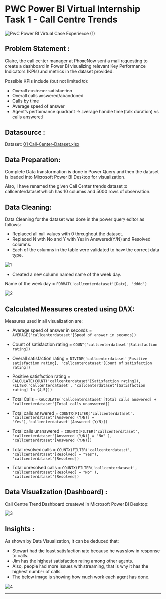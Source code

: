 
# PWC Power BI Virtual Internship Task 1 - Call Centre Trends
![PwC Power BI Virtual Case Experience (1)](https://user-images.githubusercontent.com/118357991/227764081-750f7560-c9f7-4563-9cb3-74186769cb42.png)

## Problem Statement :
Claire, the call center manager at PhoneNow sent a mail requesting to create a dashboard in Power BI visualizing relevant Key Performance Indicators (KPIs) and metrics in the dataset provided.

Possible KPIs include (but not limited to):

- Overall customer satisfaction
- Overall calls answered/abandoned
- Calls by time
- Average speed of answer
- Agent’s performance quadrant -> average handle time (talk duration) vs calls answered

## Datasource :

Dataset: [01 Call-Center-Dataset.xlsx](https://github.com/sonali-guptaa/call_center_trend_analysis/files/14495884/01.Call-Center-Dataset.xlsx)

## Data Preparation:

Complete Data transformation is done in Power Query and then the dataset is loaded into Microsoft Power BI Desktop for visualization. 

Also, I have renamed the given Call Center trends dataset to callcenterdataset which has 10 columns and 5000 rows of observation.

## Data Cleaning:

Data Cleaning for the dataset was done in the power query editor as follows:

- Replaced all null values with 0 throughout the dataset.
- Replaced N with No and Y with Yes in Answered(Y/N) and Resolved columns.
- Each of the columns in the table were validated to have the correct data type.

![1](https://github.com/sonali-guptaa/call_center_trend_analysis/assets/151986702/3ee0eae5-b6cb-495d-9cc6-0ec07eae7331)


- Created a new column named name of the week day.

Name of the week day = `FORMAT('callcenterdataset'[Date], "dddd")`

![2](https://github.com/sonali-guptaa/call_center_trend_analysis/assets/151986702/1238c807-040e-4b87-acd4-519f39fec333)

## Calculated Measures created using DAX:

Measures used in all visualization are:

- Average speed of answer in seconds = `AVERAGE('callcenterdataset'[Speed of answer in seconds])`

- Count of satisfaction rating = `COUNT('callcenterdataset'[Satisfaction rating])`

- Overall satisfaction rating = `DIVIDE('callcenterdataset'[Positive satisfaction rating], 'callcenterdataset'[Count of satisfaction rating])`

- Positive satisfaction rating = `CALCULATE(COUNT('callcenterdataset'[Satisfaction rating]), FILTER('callcenterdataset', 'callcenterdataset'[Satisfaction rating] In {4,5}))`

- Total Calls = `CALCULATE('callcenterdataset'[Total calls answered] + 'callcenterdataset'[Total calls unanswered])`

- Total calls answered = `COUNTX(FILTER('callcenterdataset', 'callcenterdataset'[Answered (Y/N)] = "Yes"),'callcenterdataset'[Answered (Y/N)])`

- Total calls unanswered = `COUNTX(FILTER('callcenterdataset', 'callcenterdataset'[Answered (Y/N)] = "No" ), 'callcenterdataset'[Answered (Y/N)])`

- Total resolved calls = `COUNTX(FILTER('callcenterdataset', 'callcenterdataset'[Resolved] = "Yes"), 'callcenterdataset'[Resolved])`

- Total unresolved calls = `COUNTX(FILTER('callcenterdataset', 'callcenterdataset'[Resolved] = "No" ), 'callcenterdataset'[Resolved])`

## Data Visualization (Dashboard) :

Call Centre Trend Dashboard createwd in Microsoft Power BI Desktop:

![3](https://github.com/sonali-guptaa/call_center_trend_analysis/assets/151986702/c0ce1839-82ab-45b2-b0b5-5ef034226f10)

## Insights :

As shown by Data Visualization, It can be deduced that:

- Stewart had the least satisfaction rate because he was slow in response to calls.
- Jim has the highest satisfaction rating among other agents.
- Also, people had more issues with streaming, that is why it has the highest number of calls.
- The below image is showing how much work each agent has done.

![4](https://github.com/sonali-guptaa/call_center_trend_analysis/assets/151986702/abacf6e0-5b06-43d8-8347-45398207da79)

---
